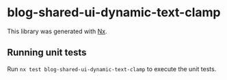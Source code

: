# blog-shared-ui-dynamic-text-clamp

This library was generated with [Nx](https://nx.dev).

## Running unit tests

Run `nx test blog-shared-ui-dynamic-text-clamp` to execute the unit tests.
